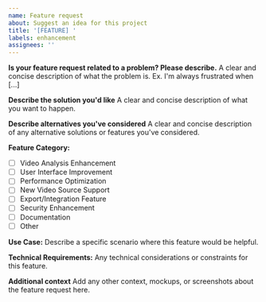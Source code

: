 ```yaml
---
name: Feature request
about: Suggest an idea for this project
title: '[FEATURE] '
labels: enhancement
assignees: ''
---
```


**Is your feature request related to a problem? Please describe.**
A clear and concise description of what the problem is. Ex. I'm always frustrated when [...]

**Describe the solution you'd like**
A clear and concise description of what you want to happen.

**Describe alternatives you've considered**
A clear and concise description of any alternative solutions or features you've considered.

**Feature Category:**
- [ ] Video Analysis Enhancement
- [ ] User Interface Improvement  
- [ ] Performance Optimization
- [ ] New Video Source Support
- [ ] Export/Integration Feature
- [ ] Security Enhancement
- [ ] Documentation
- [ ] Other

**Use Case:**
Describe a specific scenario where this feature would be helpful.

**Technical Requirements:**
Any technical considerations or constraints for this feature.

**Additional context**
Add any other context, mockups, or screenshots about the feature request here.